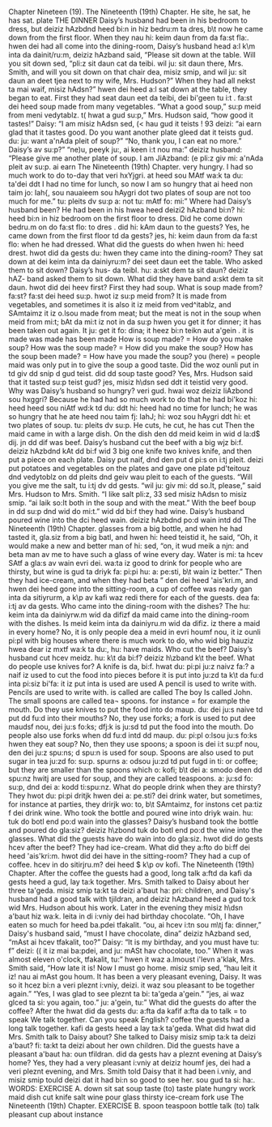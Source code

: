 Chapter Nineteen (19). 
The Nineteenth (19th) Chapter. 
He site, he sat, 
he has sat. 
plate 
THE DINNER 
Daisy’s husband had been in his bedroom to dress, but 
deiziz hAzbdnd heed bi:n in hiz bedru:m ta dres, b\t 
now he came down from the first floor. When they 
nau hi: keim daun from da fa:st fla:. hwen dei 
had all come into the dining-room, Daisy’s husband 
head a:l k\m inta da dainit/ru:m, deiziz hAzband 
said, “Please sit down at the table. Will you sit down 
sed, “pli:z sit daun cat da teibi. wil ju: sit daun 
there, Mrs. Smith, and will you sit down on that chair 
dea, misiz smip, and wil ju: sit daun an deet tjea 
next to my wife, Mrs. Hudson?” When they had all 
nekst ta mai waif, misiz hAdsn?” hwen dei heed a:l 
sat down at the table, they began to eat. First they had 
seat daun eet da teibi, dei bi'geen tu i:t . fa:st dei heed 
soup made from many vegetables. “What a good soup,” 
su:p meid from meni vedytablz. t( hwat a gud su:p,” 
Mrs. Hudson said, “how good it tastes!” Daisy: “I am 
misiz hAdsn sed, (< hau gud it teists ! 93 deizi: “ai earn 
glad that it tastes good. Do you want another plate 
gleed dat it teists gud. du: ju: want a'nAda pleit 
of soup?” “No, thank you, I can eat no more.” Daisy’s 
av su:p?” “ne)u, peeyk ju:, ai keen i:t nou ma:” deiziz 
husband: “Please give me another plate of soup. I am 
JiAzband: (e pli:z giv mi: a'nAda pleit av su:p. ai earn 
The Nineteenth (19th) Chapter. 
very hungry. I had so much work to do to-day that 
veri hxYjgri. at heed sou MAtf wa:k ta du: ta'dei ddt 
I had no time for lunch, so now I am so hungry that 
ai heed non taim jo: Iah{, sou nauaieem sou hAygri dot 
two plates of soup are not too much for me.” 
tu: pleits dv su:p a: not tu: mAtf fo: mi:” 
Where had Daisy’s husband been? He had been in his 
hwea heed deizi2 hAzband bi:n? hi: heed bi:n in hiz 
bedroom on the first floor to dress. Did he come down 
bedru.m on do fa:st flo: to dres . did hi: kAm daun 
to the guests? Yes, he came down from the first floor 
td da gests? jes, hi: keim daun from da fa:st flo: 
when he had dressed. What did the guests do when 
hwen hi: heed drest. hwot did da gests du: hwen 
they came into the dining-room? They sat down at 
dei keim inta da dainiyru:m? dei seet daun eet 
the table. Who asked them to sit down? Daisy’s hus- 
da teibl. hu: a:skt dem ta sit daun? deiziz hAZ- 
band asked them to sit down. What did they have 
band a:skt dem ta sit daun. hwot did dei heev 
first? First they had soup. What is soup made from? 
fa:st? fa:st dei heed su:p. hwot iz su:p meid from? 
It is made from vegetables, and sometimes it is also 
it iz meid from ved^itablz, and SAmtaimz it iz o.lsou 
made from meat; but the meat is not in the soup when 
meid from mi:t; bAt da mi:t iz not in da su:p hwen 
you get it for dinner; it has been taken out again. It 
ju: get it fo: dina; it heez bi:n teikn aut a'gein . it 
is made 
was made 
has been made 
How is soup 
made? = How do 
you make soup? 
How was the soup 
made? = How did 
you make the 
soup? 
How has the soup 
been made? = 
How have you 
made the soup? 
you (here) = 
people 
maid 
was only put in to give the soup a good taste. Did the 
woz ounli put in td giv dd snip d gud teist. did dd 
soup taste good? Yes, Mrs. Hudson said that it tasted 
su:p teist gud? jes, misiz h\dsn sed ddt it teistid 
very good. Why was Daisy’s husband so hungry? 
veri gud. hwai woz deiziz liAzbond sou hxggri? 
Because he had had so much work to do that he had 
bi'koz hi: heed heed sou niAtf wd:k td du: ddt hi: heed 
had no time for lunch; he was so hungry that he ate 
heed nou taim fj: IahJ; hi: woz sou hAygri ddt hi: et 
two plates of soup. 
tu: pleits dv su:p. 
He cuts, he cut, 
he has cut 
Then the maid came in with a large dish. On the dish 
den dd meid keim in wid d la:d$ dij. jn dd dif 
was beef. Daisy’s husband cut the beef with a big 
wjz bi:f. deiziz hAzbdnd kAt dd bi:f wid 3 big 
one knife 
two knives 
knife, and then put a piece on each plate. Daisy put 
naif, dnd den put d pi:s on i:tj pleit. deizi put 
potatoes and vegetables on the plates and gave one plate 
pd'teitouz dnd vedytoblz on dd pleits dnd geiv wau pleit 
to each of the guests. “Will you give me the salt, 
tu i:tj dv dd gests. “wil ju: giv mi: dd so.lt, 
please,” said Mrs. Hudson to Mrs. Smith. “I like salt 
pli:z, 33 sed misiz hAdsn to misiz smip. “ai laik so:It 
both in the soup and with the meat.” With the beef 
boup in dd su:p dnd wid do mi:t.” wid dd bi:f 
they had wine. Daisy’s husband poured wine into the 
dci heed wain. deiziz hAzbdnd po:d wain intd dd 
The Nineteenth (19th) Chapter. 
glasses from a big bottle, and when he had tasted it, 
gla.siz from a big batl, and hwen hi: heed teistid it, 
he said, “Oh, it would make a new and better man of 
hi: sed, “on, it wud meik a njn: and beta man av 
me to have such a glass of wine every day. Water is 
mi: ta hcev SAtf a gla:s av wain evri dei. wa:ta iz 
good to drink for people who are thirsty, but wine is 
gud ta driyk fa: pi:pi hu: a: pe:sti, b\t wain iz 
better.” Then they had ice-cream, and when they had 
beta ” den dei heed 'ais'kri.m, and hwen dei heed 
gone into the sitting-room, a cup of coffee was ready 
gan inta da sitiyrurm, a k\p av kafi waz redi 
there for each of the guests. 
dea fa: i:tj av da gests. 
Who came into the dining-room with the dishes? The 
hu: keim inta da dainiyrw.m wid da difizf da 
maid came into the dining-room with the dishes. Is 
meid keim inta da dainiyru.m wid da difiz. iz 
there a maid in every home? No, it is only people 
dea a meid in evri houmf nou, it iz ounli pi:pl 
with big houses where there is much work to do, who 
wid big hauziz hwea dear iz mxtf wa:k ta du:, hu: 
have maids. Who cut the beef? Daisy’s husband cut 
hcev meidz. hu: k\t da bi:f? deiziz h\zband k\t 
the beef. What do people use knives for? A knife is 
da, bi:f. hwat du: pi:pi ju:z naivz fa:? a naif iz 
used to cut the food into pieces before it is put into 
ju:zd ta k\t da fu:d inta pi:siz bi'fa: it iz put inta 
is used 
are used 
A pencil is used to 
write with. 
Pencils are used to 
write with. 
is called 
are called 
The boy Is called 
John. 
The small spoons 
are called tea¬ 
spoons. 
for instance = 
for example 
the mouth. Do they use knives to put the food into 
do maup. du: dei ju:s naive td put dd fu:d into 
their mouths? No, they use forks; a fork is used to put 
dee maudsf nou, dei ju:s fo:ks; dfj:k is ju:sd td put 
the food into the mouth. Do people also use forks when 
dd fu:d intd dd maup. du: pi:pl o:lsou ju:s fo:ks hwen 
they eat soup? No, then they use spoons; a spoon is 
dei i:t su:pf nou, den dei ju:z spu:ns; d spu:n is 
used for soup. Spoons are also used to put sugar in tea 
ju:zd fo: su:p. spurns a: odsou ju:zd td put fugd in ti: 
or coffee; but they are smaller than the spoons which 
o: kofi; b\t dei a: smodo deen dd spu:nz hwitj 
are used for soup, and they are called teaspoons. 
a: ju:sd fo: su:p, dnd dei a: kodd ti:spu:nz. 
What do people drink when they are thirsty? They 
hwot du: pi:pi dritjk hwen dei a: pe.sti? dei 
drink water, but sometimes, for instance at parties, they 
drirjk wo: to, b\t SAmtaimz, for instons cet pa:tiz f dei 
drink wine. Who took the bottle and poured wine into 
driyk wain. hu: tuk do botl end po:d wain into 
the glasses? Daisy’s husband took the bottle and poured 
do gla:siz? deiziz h\zbond tuk do botl end po:d 
the wine into the glasses. What did the guests have 
do wain into do gla:siz. hwot did do gests hcev 
after the beef? They had ice-cream. What did they 
a:fto do bi:ff dei heed 'ais'kri:m. hwot did dei 
have in the sitting-room? They had a cup of coffee. 
hcev in do sitirjru.m? dei heed $ k\p ov kofi. 
The Nineteenth (19th) Chapter. 
After the coffee the guests had a good, long talk 
a:ftd da kafi da gests heed a gud, lay ta:k 
together. Mrs. Smith talked to Daisy about her three 
ta'geda. misiz smip ta:kt ta deizi a'baut ha: pri: 
children, and Daisy's husband had a good talk with 
tjildran, and deiziz hAzband heed a gud to:k wid 
Mrs. Hudson about his work. Later in the evening they 
misiz h\dsn a'baut hiz wa:k. leita in di i:vniy dei 
had birthday chocolate. “Oh, I have eaten so much for 
heed ba.pdei tfakalit. “ou, ai hcev i:tn sou m\tj fa: 
dinner,” Daisy's husband said, “must I have chocolate, 
dina” deiziz hAzband sed, “mAst ai hcev tfakalit, 
too?” Daisy: “It is my birthday, and you must have 
tu: f” deizi: (( it iz mai ba:pdei, and ju: mASt hav 
chocolate, too.” When it was almost eleven o'clock, 
tfakalit, tu:” hwen it waz a.lmoust i'levn a'klak, 
Mrs. Smith said, “How late it is! Now I must go home. 
misiz smip sed, “hau leit it iz! nau ai mAst gou houm. 
It has been a very pleasant evening, Daisy. It was so 
it hcez bi:n a veri pleznt i:vniy, deizi. it waz sou 
pleasant to be together again.” “Yes, I was glad to see 
pleznt ta bi: ta'geda a'gein.” “jes, ai waz glced ta si: 
you again, too.” 
ju: a'gein, tu:” 
What did the guests do after the coffee? After the 
hwat did da gests du: a:fta da kafif a:fta da 
to talk = to speak 
We talk together. 
Can you speak 
English? 
coffee the guests had a long talk together. 
kafi da gests heed a lay ta:k ta'geda. 
What did 
hwat did 
Mrs. Smith talk to Daisy about? She talked to Daisy 
misiz smip ta:k ta deizi a'baut? fi: ta:kt ta deizi 
about her own children. Did the guests have a pleasant 
a'baut ha: oun tfildran. did da gests hav a pleznt 
evening at Daisy’s home? Yes, they had a very pleasant 
i:vniy at deiziz houmf jes, dei had a veri pleznt 
evening, and Mrs. Smith told Daisy that it had been 
i.vniy, and misiz smip tould deizi dat it had bi:n 
so good to see her. 
sou gud ta si: ha:. 
WORDS: 
EXERCISE A. 
down 
sit 
sat 
soup 
taste 
(to) taste 
plate 
hungry 
work 
maid 
dish 
cut 
knife 
salt 
wine 
pour 
glass 
thirsty 
ice-cream 
fork 
use 
The Nineteenth (19th) Chapter. 
EXERCISE B. 
spoon 
teaspoon 
bottle 
talk 
(to) talk 
pleasant 
cup 
about 
instance 
